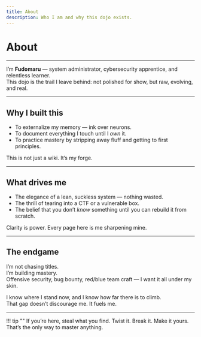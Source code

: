 ```yaml
---
title: About
description: Who I am and why this dojo exists.
---
```


# About

---

I’m **Fudomaru** — system administrator, cybersecurity apprentice, and relentless learner.  
This dojo is the trail I leave behind: not polished for show, but raw, evolving, and real.  

---

## Why I built this

- To externalize my memory — ink over neurons.  
- To document everything I touch until I *own* it.  
- To practice mastery by stripping away fluff and getting to first principles.  

This is not just a wiki. It’s my forge.  

---

## What drives me

- The elegance of a lean, suckless system — nothing wasted.  
- The thrill of tearing into a CTF or a vulnerable box.  
- The belief that you don’t *know* something until you can rebuild it from scratch.  

Clarity is power. Every page here is me sharpening mine.  

---

## The endgame

I’m not chasing titles.  
I’m building mastery.  
Offensive security, bug bounty, red/blue team craft — I want it all under my skin.  

I know where I stand now, and I know how far there is to climb.  
That gap doesn’t discourage me. It fuels me.  

---

!!! tip ""
    If you’re here, steal what you find. Twist it. Break it. Make it yours.  
    That’s the only way to master anything.

